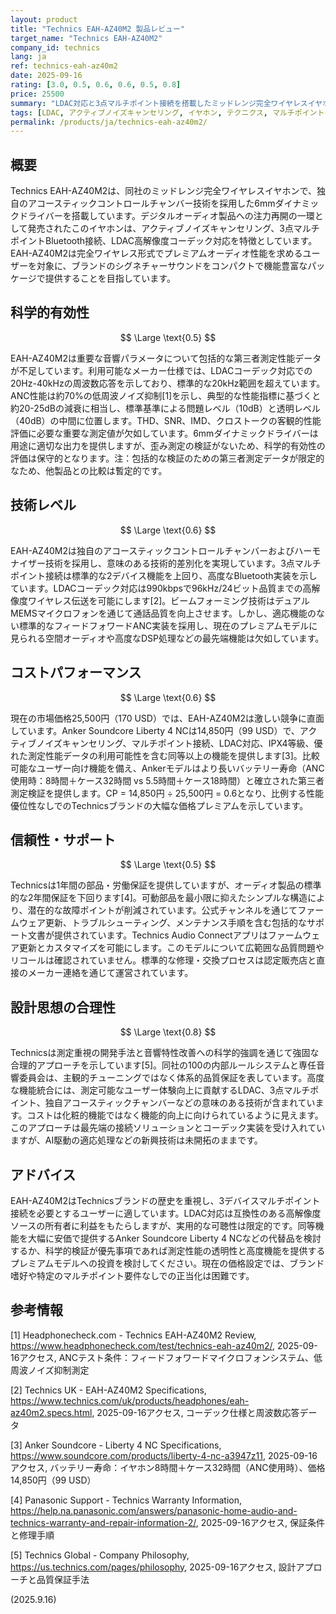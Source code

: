 ```yaml
---
layout: product
title: "Technics EAH-AZ40M2 製品レビュー"
target_name: "Technics EAH-AZ40M2"
company_id: technics
lang: ja
ref: technics-eah-az40m2
date: 2025-09-16
rating: [3.0, 0.5, 0.6, 0.6, 0.5, 0.8]
price: 25500
summary: "LDAC対応と3点マルチポイント接続を搭載したミッドレンジ完全ワイヤレスイヤホンですが、測定性能データが限定的で価格競争力に課題があります。"
tags: [LDAC, アクティブノイズキャンセリング, イヤホン, テクニクス, マルチポイント, 完全ワイヤレス]
permalink: /products/ja/technics-eah-az40m2/
---
```

## 概要

Technics EAH-AZ40M2は、同社のミッドレンジ完全ワイヤレスイヤホンで、独自のアコースティックコントロールチャンバー技術を採用した6mmダイナミックドライバーを搭載しています。デジタルオーディオ製品への注力再開の一環として発売されたこのイヤホンは、アクティブノイズキャンセリング、3点マルチポイントBluetooth接続、LDAC高解像度コーデック対応を特徴としています。EAH-AZ40M2は完全ワイヤレス形式でプレミアムオーディオ性能を求めるユーザーを対象に、ブランドのシグネチャーサウンドをコンパクトで機能豊富なパッケージで提供することを目指しています。

## 科学的有効性

$$ \Large \text{0.5} $$

EAH-AZ40M2は重要な音響パラメータについて包括的な第三者測定性能データが不足しています。利用可能なメーカー仕様では、LDACコーデック対応での20Hz-40kHzの周波数応答を示しており、標準的な20kHz範囲を超えています。ANC性能は約70%の低周波ノイズ抑制[1]を示し、典型的な性能指標に基づくと約20-25dBの減衰に相当し、標準基準による問題レベル（10dB）と透明レベル（40dB）の中間に位置します。THD、SNR、IMD、クロストークの客観的性能評価に必要な重要な測定値が欠如しています。6mmダイナミックドライバーは用途に適切な出力を提供しますが、歪み測定の検証がないため、科学的有効性の評価は保守的となります。注：包括的な検証のための第三者測定データが限定的なため、他製品との比較は暫定的です。

## 技術レベル

$$ \Large \text{0.6} $$

EAH-AZ40M2は独自のアコースティックコントロールチャンバーおよびハーモナイザー技術を採用し、意味のある技術的差別化を実現しています。3点マルチポイント接続は標準的な2デバイス機能を上回り、高度なBluetooth実装を示しています。LDACコーデック対応は990kbpsで96kHz/24ビット品質までの高解像度ワイヤレス伝送を可能にします[2]。ビームフォーミング技術はデュアルMEMSマイクロフォンを通じて通話品質を向上させます。しかし、適応機能のない標準的なフィードフォワードANC実装を採用し、現在のプレミアムモデルに見られる空間オーディオや高度なDSP処理などの最先端機能は欠如しています。

## コストパフォーマンス

$$ \Large \text{0.6} $$

現在の市場価格25,500円（170 USD）では、EAH-AZ40M2は激しい競争に直面しています。Anker Soundcore Liberty 4 NCは14,850円（99 USD）で、アクティブノイズキャンセリング、マルチポイント接続、LDAC対応、IPX4等級、優れた測定性能データの利用可能性を含む同等以上の機能を提供します[3]。比較可能なユーザー向け機能を備え、Ankerモデルはより長いバッテリー寿命（ANC使用時：8時間＋ケース32時間 vs 5.5時間＋ケース18時間）と確立された第三者測定検証を提供します。CP = 14,850円 ÷ 25,500円 = 0.6となり、比例する性能優位性なしでのTechnicsブランドの大幅な価格プレミアムを示しています。

## 信頼性・サポート

$$ \Large \text{0.5} $$

Technicsは1年間の部品・労働保証を提供していますが、オーディオ製品の標準的な2年間保証を下回ります[4]。可動部品を最小限に抑えたシンプルな構造により、潜在的な故障ポイントが削減されています。公式チャンネルを通じてファームウェア更新、トラブルシューティング、メンテナンス手順を含む包括的なサポート文書が提供されています。Technics Audio Connectアプリはファームウェア更新とカスタマイズを可能にします。このモデルについて広範囲な品質問題やリコールは確認されていません。標準的な修理・交換プロセスは認定販売店と直接のメーカー連絡を通じて運営されています。

## 設計思想の合理性

$$ \Large \text{0.8} $$

Technicsは測定重視の開発手法と音響特性改善への科学的強調を通じて強固な合理的アプローチを示しています[5]。同社の100の内部ルールシステムと専任音響委員会は、主観的チューニングではなく体系的品質保証を表しています。高度な機能統合には、測定可能なユーザー体験向上に貢献するLDAC、3点マルチポイント、独自アコースティックチャンバーなどの意味のある技術が含まれています。コストは化粧的機能ではなく機能的向上に向けられているように見えます。このアプローチは最先端の接続ソリューションとコーデック実装を受け入れていますが、AI駆動の適応処理などの新興技術は未開拓のままです。

## アドバイス

EAH-AZ40M2はTechnicsブランドの歴史を重視し、3デバイスマルチポイント接続を必要とするユーザーに適しています。LDAC対応は互換性のある高解像度ソースの所有者に利益をもたらしますが、実用的な可聴性は限定的です。同等機能を大幅に安価で提供するAnker Soundcore Liberty 4 NCなどの代替品を検討するか、科学的検証が優先事項であれば測定性能の透明性と高度機能を提供するプレミアムモデルへの投資を検討してください。現在の価格設定では、ブランド嗜好や特定のマルチポイント要件なしでの正当化は困難です。

## 参考情報

[1] Headphonecheck.com - Technics EAH-AZ40M2 Review, https://www.headphonecheck.com/test/technics-eah-az40m2/, 2025-09-16アクセス, ANCテスト条件：フィードフォワードマイクロフォンシステム、低周波ノイズ抑制測定

[2] Technics UK - EAH-AZ40M2 Specifications, https://www.technics.com/uk/products/headphones/eah-az40m2.specs.html, 2025-09-16アクセス, コーデック仕様と周波数応答データ

[3] Anker Soundcore - Liberty 4 NC Specifications, https://www.soundcore.com/products/liberty-4-nc-a3947z11, 2025-09-16アクセス, バッテリー寿命：イヤホン8時間＋ケース32時間（ANC使用時）、価格14,850円（99 USD）

[4] Panasonic Support - Technics Warranty Information, https://help.na.panasonic.com/answers/panasonic-home-audio-and-technics-warranty-and-repair-information-2/, 2025-09-16アクセス, 保証条件と修理手順

[5] Technics Global - Company Philosophy, https://us.technics.com/pages/philosophy, 2025-09-16アクセス, 設計アプローチと品質保証手法

(2025.9.16)